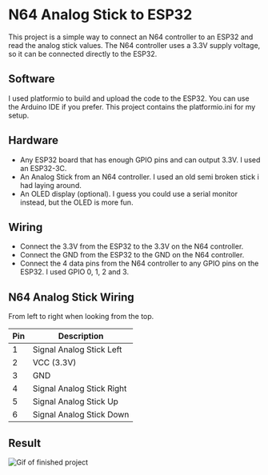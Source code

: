# N64 Analog Stick to ESP32

This project is a simple way to connect an N64 controller to an ESP32 and read the analog stick values. The N64 controller uses a 3.3V supply voltage, so it can be connected directly to the ESP32.

## Software
I used platformio to build and upload the code to the ESP32. You can use the Arduino IDE if you prefer. This project contains the platformio.ini for my setup.

## Hardware
- Any ESP32 board that has enough GPIO pins and can output 3.3V. I used an ESP32-3C.
- An Analog Stick from an N64 controller. I used an old semi broken stick i had laying around.
- An OLED display (optional). I guess you could use a serial monitor instead, but the OLED is more fun.

## Wiring
- Connect the 3.3V from the ESP32 to the 3.3V on the N64 controller.
- Connect the GND from the ESP32 to the GND on the N64 controller.
- Connect the 4 data pins from the N64 controller to any GPIO pins on the ESP32. I used GPIO 0, 1, 2 and 3.

## N64 Analog Stick Wiring
From left to right when looking from the top.

| Pin    | Description                  |
| -------| ---------------------------- |
| 1      | Signal Analog Stick Left     |
| 2      | VCC (3.3V)                   |
| 3      | GND                          |
| 4      | Signal Analog Stick Right    |
| 5      | Signal Analog Stick Up       |
| 6      | Signal Analog Stick Down     |

## Result
![Gif of finished project](https://i.ibb.co/5Fxrjv6/n64analog.gif)